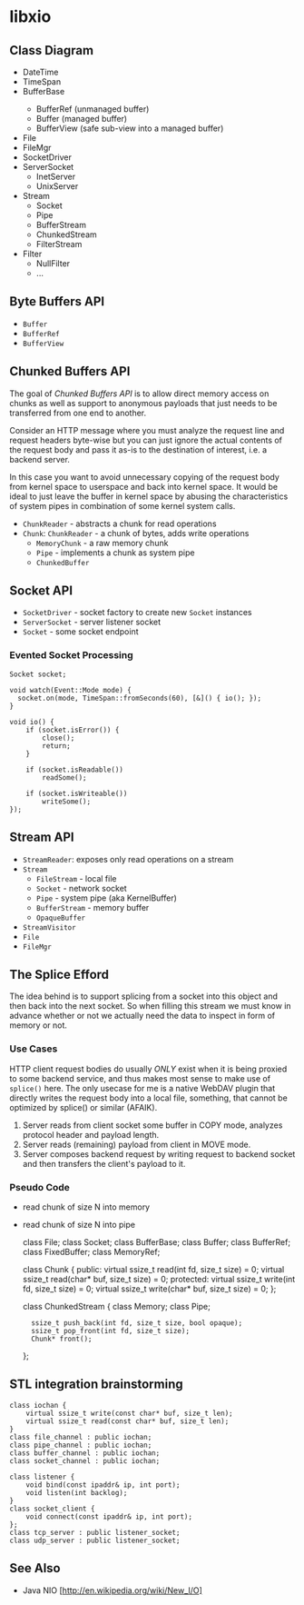 
# libxio

## Class Diagram

- DateTime
- TimeSpan
- BufferBase<T>
  - BufferRef     (unmanaged buffer)
  - Buffer        (managed buffer)
  - BufferView    (safe sub-view into a managed buffer)
- File
- FileMgr
- SocketDriver
- ServerSocket
  - InetServer
  - UnixServer
- Stream
  - Socket
  - Pipe
  - BufferStream
  - ChunkedStream
  - FilterStream
- Filter
  - NullFilter
  - ...

## Byte Buffers API

- `Buffer`
- `BufferRef`
- `BufferView`

## Chunked Buffers API

The goal of *Chunked Buffers API* is to allow direct memory access on chunks as well
as support to anonymous payloads that just needs to be transferred from one end
to another.

Consider an HTTP message where you must analyze the request line and request headers byte-wise
but you can just ignore the actual contents of the request body and pass it as-is to the 
destination of interest, i.e. a backend server.

In this case you want to avoid unnecessary copying of the request body from kernel space 
to userspace and back into kernel space. It would be ideal to just leave the buffer in
kernel space by abusing the characteristics of system pipes in combination of
some kernel system calls.

- `ChunkReader` - abstracts a chunk for read operations
- `Chunk`: `ChunkReader` - a chunk of bytes, adds write operations
  - `MemoryChunk` - a raw memory chunk
  - `Pipe` - implements a chunk as system pipe
  - `ChunkedBuffer`

## Socket API

- `SocketDriver` - socket factory to create new `Socket` instances
- `ServerSocket` - server listener socket
- `Socket` - some socket endpoint

### Evented Socket Processing

    Socket socket;

    void watch(Event::Mode mode) {
      socket.on(mode, TimeSpan::fromSeconds(60), [&]() { io(); });
    }

    void io() {
        if (socket.isError()) {
            close();
            return;
        }

        if (socket.isReadable())
            readSome();

        if (socket.isWriteable())
            writeSome();
    });

## Stream API

- `StreamReader`: exposes only read operations on a stream
- `Stream`
  - `FileStream` - local file
  - `Socket` - network socket
  - `Pipe` - system pipe (aka KernelBuffer)
  - `BufferStream` - memory buffer
  - `OpaqueBuffer`
- `StreamVisitor`
- `File`
- `FileMgr`

## The Splice Efford

The idea behind is to support splicing from a socket into this object and then back into the next socket.
So when filling this stream we must know in advance whether or not we actually need the data to inspect
in form of memory or not.

### Use Cases

HTTP client request bodies do usually *ONLY* exist when it is being proxied to some backend service,
and thus makes most sense to make use of `splice()` here.
The only usecase for me is a native WebDAV plugin that directly writes the request body into a local file,
something, that cannot be optimized by splice() or similar (AFAIK).

1. Server reads from client socket some buffer in COPY mode, analyzes protocol header and payload length.
2. Server reads (remaining) payload from client in MOVE mode.
3. Server composes backend request by writing request to backend socket and then transfers the client's payload to it.

### Pseudo Code

- read chunk of size N into memory
- read chunk of size N into pipe

    class File;
    class Socket;
    class BufferBase;
      class Buffer;
      class BufferRef;
      class FixedBuffer;
      class MemoryRef;

    class Chunk {
    public:
        virtual ssize_t read(int fd, size_t size) = 0;
        virtual ssize_t read(char* buf, size_t size) = 0;
    protected:
        virtual ssize_t write(int fd, size_t size) = 0;
        virtual ssize_t write(char* buf, size_t size) = 0;
    };

    class ChunkedStream {
        class Memory;
        class Pipe;

        ssize_t push_back(int fd, size_t size, bool opaque);
        ssize_t pop_front(int fd, size_t size);
        Chunk* front();
    };


## STL integration brainstorming

    class iochan {
        virtual ssize_t write(const char* buf, size_t len);
        virtual ssize_t read(const char* buf, size_t len);
    }
    class file_channel : public iochan;
    class pipe_channel : public iochan;
    class buffer_channel : public iochan;
    class socket_channel : public iochan;

    class listener {
        void bind(const ipaddr& ip, int port);
        void listen(int backlog);
    }
    class socket_client {
        void connect(const ipaddr& ip, int port);
    };
    class tcp_server : public listener_socket;
    class udp_server : public listener_socket;


## See Also

- Java NIO [http://en.wikipedia.org/wiki/New_I/O]

